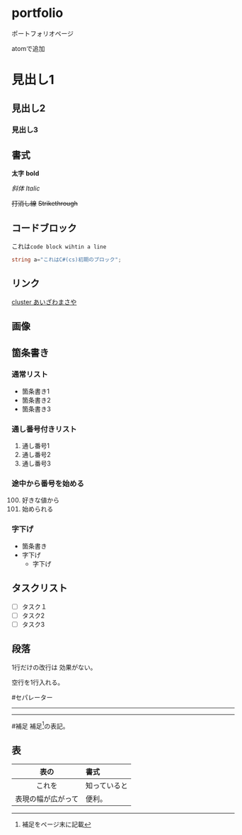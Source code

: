 # portfolio
ポートフォリオページ

atomで追加

# 見出し1

## 見出し2

### 見出し3

## 書式
**太字** **bold**

*斜体*  *Italic*

~~打消し線~~ ~~Strikethrough~~

## コードブロック
これは`code block wihtin a line`

```cs
string a="これはC#(cs)初期のブロック";
```

## リンク

[cluster あいざわまさや](https://cluster.mu/account/worlds)

## 画像

## 箇条書き

### 通常リスト

- 箇条書き1
- 箇条書き2
- 箇条書き3

### 通し番号付きリスト
1. 通し番号1
1. 通し番号2
1. 通し番号3

### 途中から番号を始める


100. 好きな値から
100. 始められる


### 字下げ
- 箇条書き
 - 字下げ
   - 字下げ

## タスクリスト
- [ ] タスク１
- [ ] タスク2
- [ ] タスク3

## 段落
1行だけの改行は
効果がない。

空行を1行入れる。

#セパレーター

---

***
#補足
補足[^1]の表記。

[^1]: 補足をページ末に記載


## 表
|表の|書式|
|:-:|:-|
|これを|知っていると|
|表現の幅が広がって|便利。|
